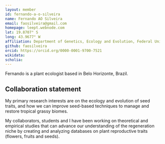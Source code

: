 ```yaml
---
layout: member
id: fernando-a-o-silveira
name: Fernando AO Silveira
email: faosilveira@gmail.com
homepage: leept.webnode.com
lat: 19.8707° S
long: 43.9677° W
affiliation: Department of Genetics, Ecology and Evolution, Federal University of Minas Gerais, Brazil
github: faosilveira
orcid: https://orcid.org/0000-0001-9700-7521
wikidata: 
scholia: 
---
```


Fernando is a plant ecologist based in Belo Horizonte, Brazil. 

## Collaboration statement
My primary research interests are on the ecology and evolution of seed traits, and how we can improve seed-based techniques to manage and restore tropical grassy biomes. 

My collaborators, students and I have been working on theoretical and empirical studies that can advance our understanding of the regeneration niche by creating and analyzing databases on plant reproductive traits (flowers, fruits and seeds).
